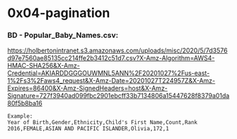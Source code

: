 # 0x04-pagination

### BD - Popular_Baby_Names.csv:
https://holbertonintranet.s3.amazonaws.com/uploads/misc/2020/5/7d3576d97e7560ae85135cc214ffe2b3412c51d7.csv?X-Amz-Algorithm=AWS4-HMAC-SHA256&X-Amz-Credential=AKIARDDGGGOUWMNL5ANN%2F20201027%2Fus-east-1%2Fs3%2Faws4_request&X-Amz-Date=20201027T224957Z&X-Amz-Expires=86400&X-Amz-SignedHeaders=host&X-Amz-Signature=727f3940ad099fbc2901ebcff33b7134806a15447628f8379a01da80f5b8ba16

    Example:
    Year of Birth,Gender,Ethnicity,Child's First Name,Count,Rank
    2016,FEMALE,ASIAN AND PACIFIC ISLANDER,Olivia,172,1
